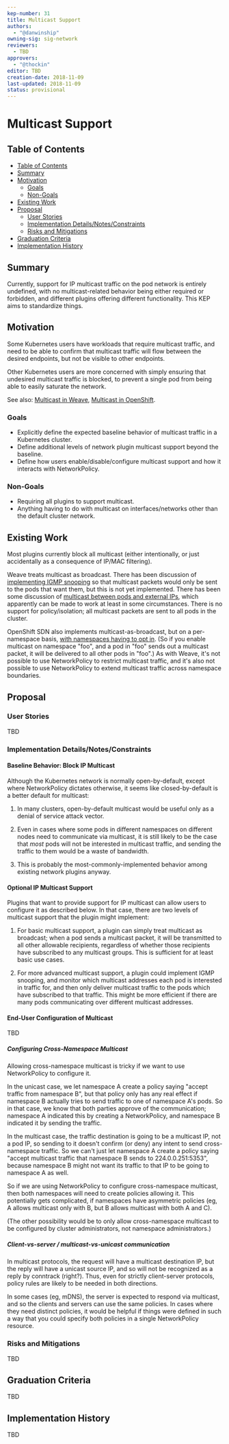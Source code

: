 ```yaml
---
kep-number: 31
title: Multicast Support
authors:
  - "@danwinship"
owning-sig: sig-network
reviewers:
  - TBD
approvers:
  - "@thockin"
editor: TBD
creation-date: 2018-11-09
last-updated: 2018-11-09
status: provisional
---
```


# Multicast Support

## Table of Contents

* [Table of Contents](#table-of-contents)
* [Summary](#summary)
* [Motivation](#motivation)
    * [Goals](#goals)
    * [Non-Goals](#non-goals)
* [Existing Work](#existing-work)
* [Proposal](#proposal)
    * [User Stories](#user-stories)
    * [Implementation Details/Notes/Constraints](#implementation-detailsnotesconstraints)
    * [Risks and Mitigations](#risks-and-mitigations)
* [Graduation Criteria](#graduation-criteria)
* [Implementation History](#implementation-history)

## Summary

Currently, support for IP multicast traffic on the pod network is
entirely undefined, with no multicast-related behavior being either
required or forbidden, and different plugins offering different
functionality. This KEP aims to standardize things.

## Motivation

Some Kubernetes users have workloads that require multicast traffic,
and need to be able to confirm that multicast traffic will flow
between the desired endpoints, but not be visible to other endpoints.

Other Kubernetes users are more concerned with simply ensuring that
undesired multicast traffic is blocked, to prevent a single pod from
being able to easily saturate the network.

See also:
[Multicast in Weave](https://www.weave.works/blog/multicasting-cloud-need-know/),
[Multicast in OpenShift](https://blog.openshift.com/service-discovery-openshift-using-multicast/).

### Goals

- Explicitly define the expected baseline behavior of multicast traffic in a Kubernetes cluster.
- Define additional levels of network plugin multicast support beyond the baseline.
- Define how users enable/disable/configure multicast support and how it interacts with NetworkPolicy.

### Non-Goals

- Requiring all plugins to support multicast.
- Anything having to do with multicast on interfaces/networks other than the default cluster network.

## Existing Work

Most plugins currently block all multicast (either intentionally, or
just accidentally as a consequence of IP/MAC filtering).

Weave treats multicast as broadcast. There has been discussion of
[implementing IGMP
snooping](https://github.com/weaveworks/weave/issues/178) so that
multicast packets would only be sent to the pods that want them, but
this is not yet implemented. There has been some discussion of
[multicast between pods and external
IPs](https://github.com/weaveworks/weave/issues/1863), which
apparently can be made to work at least in some circumstances. There
is no support for policy/isolation; all multicast packets are sent to
all pods in the cluster.

OpenShift SDN also implements multicast-as-broadcast, but on a
per-namespace basis, [with namespaces having to opt
in](https://docs.okd.io/latest/admin_guide/managing_networking.html#admin-guide-networking-multicast).
(So if you enable multicast on namespace "foo", and a pod in "foo"
sends out a multicast packet, it will be delivered to all other pods
in "foo".) As with Weave, it's not possible to use NetworkPolicy to
restrict multicast traffic, and it's also not possible to use
NetworkPolicy to extend multicast traffic across namespace boundaries.

## Proposal

### User Stories

TBD

### Implementation Details/Notes/Constraints

#### Baseline Behavior: Block IP Multicast

Although the Kubernetes network is normally open-by-default, except
where NetworkPolicy dictates otherwise, it seems like
closed-by-default is a better default for multicast:

1. In many clusters, open-by-default multicast would be useful only as
a denial of service attack vector.

2. Even in cases where some pods in different namespaces on different
nodes need to communicate via multicast, it is still likely to be the
case that *most* pods will not be interested in multicast traffic, and
sending the traffic to them would be a waste of bandwidth.

3. This is probably the most-commonly-implemented behavior among
existing network plugins anyway.

#### Optional IP Multicast Support

Plugins that want to provide support for IP multicast can allow users
to configure it as described below. In that case, there are two levels
of multicast support that the plugin might implement:

1. For basic multicast support, a plugin can simply treat multicast as
broadcast; when a pod sends a multicast packet, it will be transmitted
to all other allowable recipients, regardless of whether those
recipients have subscribed to any multicast groups. This is sufficient
for at least basic use cases.

2. For more advanced multicast support, a plugin could implement IGMP
snooping, and monitor which multicast addresses each pod is interested
in traffic for, and then only deliver multicast traffic to the pods
which have subscribed to that traffic. This might be more efficient if
there are many pods communicating over different multicast addresses.

#### End-User Configuration of Multicast

TBD

##### Configuring Cross-Namespace Multicast

Allowing cross-namespace multicast is tricky if we want to use
NetworkPolicy to configure it.

In the unicast case, we let namespace A create a policy saying "accept
traffic from namespace B", but that policy only has any real effect if
namespace B actually tries to send traffic to one of namespace A's
pods. So in that case, we know that both parties approve of the
communication; namespace A indicated this by creating a NetworkPolicy,
and namespace B indicated it by sending the traffic.

In the multicast case, the traffic destination is going to be a
multicast IP, not a pod IP, so sending to it doesn't confirm (or deny)
any intent to send cross-namespace traffic. So we can't just let
namespace A create a policy saying "accept multicast traffic that
namespace B sends to 224.0.0.251:5353", because namespace B might not
want its traffic to that IP to be going to namespace A as well.

So if we are using NetworkPolicy to configure cross-namespace
multicast, then both namespaces will need to create policies allowing
it. This potentially gets complicated, if namespaces have asymmetric
policies (eg, A allows multicast only with B, but B allows multicast
with both A and C).

(The other possibility would be to only allow cross-namespace
multicast to be configured by cluster administrators, not namespace
administrators.)

##### Client-vs-server / multicast-vs-unicast communication

In multicast protocols, the request will have a multicast destination
IP, but the reply will have a unicast source IP, and so will not be
recognized as a reply by conntrack (right?). Thus, even for strictly
client-server protocols, policy rules are likely to be needed in both
directions.

In some cases (eg, mDNS), the server is expected to respond via
multicast, and so the clients and servers can use the same policies.
In cases where they need distinct policies, it would be helpful if
things were defined in such a way that you could specify both policies
in a single NetworkPolicy resource.

### Risks and Mitigations

TBD

## Graduation Criteria

TBD

## Implementation History

TBD
